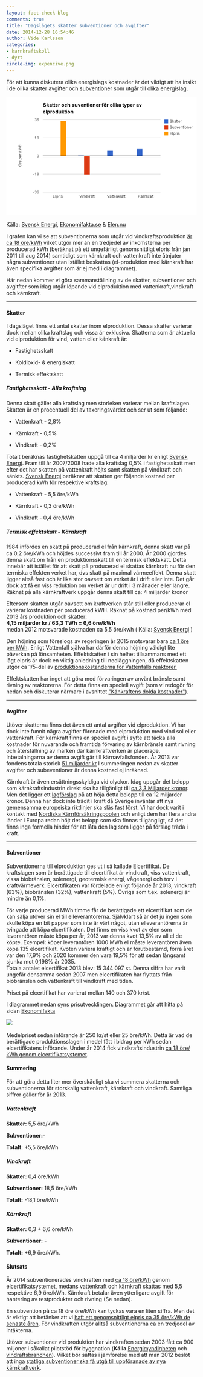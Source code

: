 ```yaml
---
layout: fact-check-blog
comments: true
title: "Dagslägets skatter subventioner och avgifter"
date: 2014-12-28 16:54:46
author: Vide Karlsson
categories:
- karnkraftskoll
- dyrt
circle-img: expencive.png
---
```

<p>För att kunna diskutera olika energislags kostnader är det viktigt att ha insikt i de olika skatter avgifter och subventioner som utgår till olika energislag.</p>
<img class="img-responsive blog-img" src="/assets/img/fact-check/chart-subventioner-och-skatter.png">
<p>Källa: <a href="http://www.svenskenergi.se/">Svensk Energi</a>, <a href="www.ekonomifakta.se">Ekonomifakta.se</a> & <a href="www.elen.nu">Elen.nu</a></p>
<p> I grafen kan vi se att subventionerna som utgår vid vindkraftsproduktion <a href="http://www.vindkraftsbranschen.se/start/vindkraft/fragor-och-svar-om-vindkraft/">är ca 18 öre/kWh</a> vilket utgör mer än en tredjedel av inkomsterna per producerad kWh (beräknat på ett ungefärligt genomsnittligt elpris från jan 2011 till aug 2014) samtidigt som kärnkraft och vattenkraft inte åtnjuter några subventioner utan istället beskattas (el-produktion med kärnkraft har även specifika avgifter som är ej med i diagrammet).</p> <p>Här nedan kommer vi göra sammanställning av de skatter, subventioner och avgitfter som idag utgår löpande vid elproduktion med vattenkraft,vindkraft och kärnkraft.</p>
<hr>
<h4>Skatter</h4>
<p>I dagsläget finns ett antal skatter inom elproduktion. Dessa skatter varierar dock mellan olika kraftslag och vissa är exklusiva. Skatterna som är aktuella vid elproduktion för vind, vatten eller känkraft är:</p>
<ul>
	<li><p>Fastighetsskatt</p></li>
	<li><p>Koldioxid- & energiskatt</p></li>
	<li><p>Termisk effektskatt</p></li>
</ul>
<h5>Fastighetsskatt - Alla kraftslag</h5>
<p>Denna skatt gäller alla kraftslag men storleken varierar mellan kraftslagen. Skatten är en procentuell del av taxeringsvärdet och ser ut som följande:</p>
<ul>
	<li><p>Vattenkraft - 2,8%</p></li>
	<li><p>Kärnkraft - 0,5%</p></li>
	<li><p>Vindkraft - 0,2%</p></li>
</ul>
<p>Totalt beräknas fastighetskatten uppgå till ca 4 miljarder kr enligt <a href="http://www.svenskenergi.se/Elfakta/Elpriser-och-skatter/Skatter-och-avgifter-pa-produktion/">Svensk Energi</a>. Fram till år 2007/2008 hade alla kraftslag 0,5% i fastighetsskatt men efter det har skatten på vattenkraft höjts samt skatten på vindkraft och sänkts. <a href="http://www.svenskenergi.se/Elfakta/Elpriser-och-skatter/Skatter-och-avgifter-pa-produktion/" target="_blank">Svensk Energi</a> beräknar att skatten ger följande kostnad per producerad kWh för respektive kraftslag:</p>
<ul>
	<li><p>Vattenkraft - 5,5 öre/kWh</p></li>
	<li><p>Kärnkraft - 0,3 öre/kWh</p></li>
	<li><p>Vindkraft - 0,4 öre/kWh</p></li>
</ul>
<h5>Termisk effektskatt - Kärnkraft</h5>
<p>1984 infördes en skatt på producerad el från kärnkraft, denna skatt var på ca 0,2 öre/kWh och höjdes successivt fram till år 2000. År 2000 gjordes denna skatt om från en produktionsskatt till en termisk effektskatt. Detta innebär att istället för att skatt på producerad el skattas kärnkraft nu för den termiska effekten verket har, dvs skatt på maximal värmeeffekt.
Denna skatt ligger altså fast och är  lika stor oavsett om verket är i drift eller inte. Det går dock att få en viss reduktion om verket är ur drift i 3 månader eller längre. Räknat på alla kärnkraftverk uppgår denna skatt till ca: 4 miljarder kronor</p> 
<p>Eftersom skatten utgår oavsett om kraftverken står still eller producerar el varierar kostnaden per producerad kWH. Räknat på kostnad per/kWh med 2013 års produktion och skatter:<br><b>4,15 miljarder kr / 63,3 TWh = 6,6 öre/kWh </b><br> medan 2012 motsvarade kostnaden ca 5,5 öre/kwh ( Källa: <a href="http://www.svenskenergi.se/Elfakta/Elpriser-och-skatter/Skatter-och-avgifter-pa-produktion/" target="_blank">Svensk Energi</a> )</p>
<p>Den höjning som föreslogs av regeringen år 2015 motsvarar bara <a href="http://www.nyteknik.se/tekniknyheter/article3905717.ece">ca 1 öre per kWh</a>. Enligt Vattenfall själva har därför denna höjning väldigt lite påverkan på lönsamheten. Effektskatten i sin helhet tillsammans med ett lågt elpris är dock en viktig anledning till nedläggningen, då effektskatten utgör ca 1/5-del av <a href="http://news.vattenfall.com/sv/article/laga-elpriser-och-effektskatten-bakom-beslut-om-tidig-stangning">produktionskostanderna för Vattenfalls reaktorer.</a></p>
<p>Effektskatten har inget att göra med förvaringen av använt bränsle samt rivning av reaktorerna. För detta finns en speciell avgift (som vi redogör för nedan och diskuterar närmare i avsnittet <a href="/karnkraftskoll/dyrt/">"Känkraftens dolda kostnader"</a>).</p>
<hr>
<h4>Avgifter</h4>
<p>Utöver skatterna finns det även ett antal avgifter vid elproduktion. Vi har dock inte funnit några avgifter förenade med elproduktion med vind sol eller vattenkraft. För kärnkraft finns en speciell avgift i syfte att täcka alla kostnader för nuvarande och framtida förvaring av kärnbränsle samt rivning och återställning av marken där kärnkraftverken är placerade. Inbetalningarna av denna avgift går till kärnavfallsfonden. År 2013 var fondens totala storlek <a href="http://www.karnavfallsfonden.se/download/18.78c1e4631455d302945160e3/1399634282677/Verksamhetsber%C3%A4ttelse+2013.pdf" target="_blank">51 miljarder kr</a> I summeringen nedan av skatter avgifter och subeventioner är denna kostnad ej inräknad.</p>
<p>Kärnkraft är även ersättningsskyldiga vid olyckor. 
Idag uppgår det belopp som kärnkraftsindustrin direkt ska ha tillgänligt till <a href="http://www.notisum.se/rnp/sls/lag/19680045.HTM"> ca 3,3 Miljarder kronor</a>. Men det ligger ett <a href="http://data.riksdagen.se/fil/314892B4-E78F-4B44-BB4C-46F867937A85">lagförslag</a> på att höja detta belopp till ca 12 miljarder kronor. Denna har dock inte trädit i kraft då Sverige inväntar att nya gemensamma europeiska riktlinjer ska slås fast först. Vi har dock varit i kontakt med <a href="http://www.atompool.com/welcome/">Nordiska Kärnförsäkringspoolen</a> och enligt dem har flera andra länder i Europa redan höjt det belopp som ska finnas tillgängligt, så det finns inga formella hinder för att låta den lag som ligger på förslag träda i kraft.</p>
<hr>
<h4>Subventioner</h4>
<p>Subventionerna till elproduktion ges ut i så kallade Elcertifikat. De kraftslagen som är berättigade till elcertifikat är vindkraft, viss vattenkraft, vissa biobränslen, solenergi, geotermisk energi, vågenergi och torv i kraftvärmeverk. Elcertifikaten var fördelade enligt följande år 2013, vindkraft (63%), biobränslen (32%), vattenkraft (5%). Övriga som t.ex. solenergi är mindre än 0,1%.</p>
<p>För varje producerad MWh timme får de berättigade ett elcertifikat som de kan sälja utöver sin el till elleverantörerna. Självklart så är det ju ingen som skulle köpa en bit papper som inte är värt något, utan elleverantörerna är tvingade att köpa elcertifikaten. Det finns en viss kvot av elen som leverantören måste köpa per år, 2013 var denna kvot 13,5% av all el de köpte. Exempel: köper leverantören 1000 MWh el måste leverantören även köpa 135 elcertifikat. Kvoten variera kraftigt och är förutbestämd, förra året var den 17,9% och 2020 kommer den vara 19,5% för att sedan långsamt sjunka mot 0,198% år 2035.<br> 
Totala antalet elcertifikat 2013 blev: 15 344 097 st. Denna siffra har varit ungefär densamma sedan 2007 men elcertifikaten har flyttats från biobränslen och vattenkraft till vindkraft med tiden.</p>
<p>Priset på elcertifikat har varierat mellan 140 och 370 kr/st. </p>
<p>I diagrammet nedan syns prisutvecklingen. Diagrammet går att hitta på sidan <a href="http://www.ekonomifakta.se/sv/Fakta/Energi/Styrmedel/Elcertifikat/" target="_blank">Ekonomifakta</a></p>
<img class="img-responsive blog-img" src="{{ "/assets/img/fact-check/elcertifikat.jpg" | prepend: site.baseurl }}">
<p> Medelpriset sedan införande är 250 kr/st eller 25 öre/kWh. Detta är vad de berättigade produktionsslagen i medel fått i bidrag per kWh sedan elcertifikatens införande.	Under år 2014 fick vindkraftsindustrin <a href="http://www.vindkraftsbranschen.se/start/vindkraft/fragor-och-svar-om-vindkraft/">ca 18 öre/ kWh genom elcertifikatsystemet</a>.</p>
<h4>Summering</h4>
<p>För att göra detta liter mer överskådligt ska vi summera skatterna och subventionerna för storskalig vattenkraft, kärnkraft och vindkraft. Samtliga siffror gäller för år 2013.</p>
<h5>Vattenkraft</h5>
<p><b>Skatter:</b> 5,5 öre/kWh
<p><b>Subventioner:</b>-</p>
<p><b>Totalt:</b> +5,5 öre/kWh</p>
<h5>Vindkraft</h5>
<p><b>Skatter:</b> 0,4 öre/kWh</p>
<p><b>Subventioner:</b> 18,5 öre/kWh</p>
<p><b>Totalt:</b> -18,1 öre/kWh</p>
<h5>Kärnkraft</h5>
<p><b>Skatter:</b> 0,3 + 6,6 öre/kWh</p>
<p><b>Subventioner:</b> -</p>
<p><b>Totalt:</b> +6,9 öre/kWh.</p>
<h4>Slutsats</h4>
<p>År 2014 subventionerades vindkraften  med <a href="http://www.vindkraftsbranschen.se/start/vindkraft/fragor-och-svar-om-vindkraft/">ca 18 öre/kWh</a> genom elcertifikatsystemet, medans vattenkraft och kärnkraft skattas med 5,5 respektive 6,9 öre/kWh. Kärnkraft betalar även ytterligare avgift för hantering av restprodukter och rivning (Se nedan). </p>
<p>En subvention på ca 18 öre öre/kWh kan tyckas vara en liten siffra. Men det är viktigt att betänker att vi <a href="http://elen.nu">haft ett genomsnittligt elpris ca 35 öre/kWh de senaste åren</a>. För vindkraften utgör alltså subventionerna ca en tredjedel av intäkterna.</p><p>Utöver subventioner vid produktion har vindkraften sedan 2003 fått ca 900 miljoner i såkallat pilotstöd för byggnation (<b>Källa</b> <a href="https://www.energimyndigheten.se/Global/Om%20oss/Vindkraft/Regeringsuppdrag%202010%2028%20feb.pdf">Energimyndigheten</a> och <a href="http://www.vindkraftsbranschen.se/start/vindkraft/lathund-2/"  target="_blank">vindraftsbranchen</a>). Vilket bör sättas i jämförelse med att man 2012 beslöt att inga <a href="http://www.riksdagen.se/sv/Dokument-Lagar/Forslag/Propositioner-och-skrivelser/Karnkraft-utan-statliga-subven_GZ03141/?text=true">statliga subventioner ska få utgå till uppföranade av nya kärnkraftverk</a>.</p>